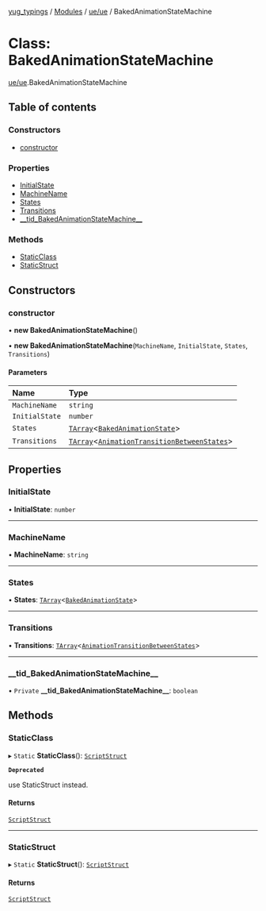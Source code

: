 [yug_typings](../README.md) / [Modules](../modules.md) / [ue/ue](../modules/ue_ue.md) / BakedAnimationStateMachine

# Class: BakedAnimationStateMachine

[ue/ue](../modules/ue_ue.md).BakedAnimationStateMachine

## Table of contents

### Constructors

- [constructor](ue_ue.BakedAnimationStateMachine.md#constructor)

### Properties

- [InitialState](ue_ue.BakedAnimationStateMachine.md#initialstate)
- [MachineName](ue_ue.BakedAnimationStateMachine.md#machinename)
- [States](ue_ue.BakedAnimationStateMachine.md#states)
- [Transitions](ue_ue.BakedAnimationStateMachine.md#transitions)
- [\_\_tid\_BakedAnimationStateMachine\_\_](ue_ue.BakedAnimationStateMachine.md#__tid_bakedanimationstatemachine__)

### Methods

- [StaticClass](ue_ue.BakedAnimationStateMachine.md#staticclass)
- [StaticStruct](ue_ue.BakedAnimationStateMachine.md#staticstruct)

## Constructors

### constructor

• **new BakedAnimationStateMachine**()

• **new BakedAnimationStateMachine**(`MachineName`, `InitialState`, `States`, `Transitions`)

#### Parameters

| Name | Type |
| :------ | :------ |
| `MachineName` | `string` |
| `InitialState` | `number` |
| `States` | [`TArray`](../interfaces/ue_puerts.TArray.md)<[`BakedAnimationState`](ue_ue.BakedAnimationState.md)\> |
| `Transitions` | [`TArray`](../interfaces/ue_puerts.TArray.md)<[`AnimationTransitionBetweenStates`](ue_ue.AnimationTransitionBetweenStates.md)\> |

## Properties

### InitialState

• **InitialState**: `number`

___

### MachineName

• **MachineName**: `string`

___

### States

• **States**: [`TArray`](../interfaces/ue_puerts.TArray.md)<[`BakedAnimationState`](ue_ue.BakedAnimationState.md)\>

___

### Transitions

• **Transitions**: [`TArray`](../interfaces/ue_puerts.TArray.md)<[`AnimationTransitionBetweenStates`](ue_ue.AnimationTransitionBetweenStates.md)\>

___

### \_\_tid\_BakedAnimationStateMachine\_\_

• `Private` **\_\_tid\_BakedAnimationStateMachine\_\_**: `boolean`

## Methods

### StaticClass

▸ `Static` **StaticClass**(): [`ScriptStruct`](ue_ue.ScriptStruct.md)

**`Deprecated`**

use StaticStruct instead.

#### Returns

[`ScriptStruct`](ue_ue.ScriptStruct.md)

___

### StaticStruct

▸ `Static` **StaticStruct**(): [`ScriptStruct`](ue_ue.ScriptStruct.md)

#### Returns

[`ScriptStruct`](ue_ue.ScriptStruct.md)
